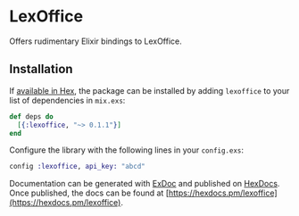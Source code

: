 # LexOffice

Offers rudimentary Elixir bindings to LexOffice.

## Installation

If [available in Hex](https://hex.pm/docs/publish), the package can be installed
by adding `lexoffice` to your list of dependencies in `mix.exs`:

```elixir
def deps do
  [{:lexoffice, "~> 0.1.1"}]
end
```

Configure the library with the following lines in your `config.exs`:

```elixir
config :lexoffice, api_key: "abcd"
```

Documentation can be generated with [ExDoc](https://github.com/elixir-lang/ex_doc)
and published on [HexDocs](https://hexdocs.pm). Once published, the docs can
be found at [https://hexdocs.pm/lexoffice](https://hexdocs.pm/lexoffice).
